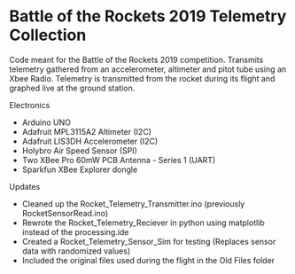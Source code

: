 # Battle of the Rockets 2019 Telemetry Collection
Code meant for the Battle of the Rockets 2019 competition. Transmits telemetry gathered from an accelerometer, altimeter and pitot tube using an Xbee Radio. Telemetry is transmitted from the rocket during its flight and graphed live at the ground station.

Electronics
- Arduino UNO
- Adafruit MPL3115A2 Altimeter (I2C)
- Adafruit LIS3DH Accelerometer (I2C)
- Holybro Air Speed Sensor (SPI)
- Two XBee Pro 60mW PCB Antenna - Series 1 (UART)
- Sparkfun XBee Explorer dongle

Updates
- Cleaned up the Rocket_Telemetry_Transmitter.ino (previously RocketSensorRead.ino) 
- Rewrote the Rocket_Telemetry_Reciever in python using matplotlib instead of the processing.ide
- Created a Rocket_Telemetry_Sensor_Sim for testing (Replaces sensor data with randomized values)
- Included the original files used during the flight in the Old Files folder
